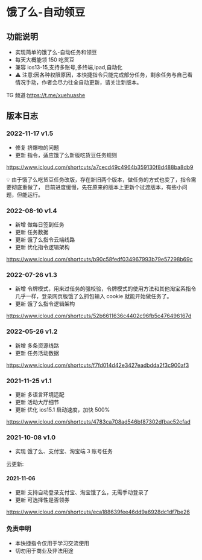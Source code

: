 # 饿了么-自动领豆

## 功能说明

- 实现简单的饿了么-自动任务和领豆
- 每天大概能领 150 吃货豆
- 兼容 ios13-15,支持多账号,多终端,ipad,自动化
- ⚠️ 注意:因各种权限原因，本快捷指令只能完成部分任务，剩余任务与自己看情况手动，作者会尽力往全自动更新，请关注新版本。

TG 频道:https://t.me/xuehuashe

## 版本日志

### 2022-11-17 v1.5

- 修复 挤爆啦的问题
- 更新 指令，适应饿了么新版吃货豆任务规则

https://www.icloud.com/shortcuts/a7cecd49c4964b359130f8d488ba8db9

💡 由于饿了么吃货豆任务改版，存在新旧两个版本，做任务的方式也变了，指令需要彻底重做了，
目前进度缓慢，先在原来的版本上更新个过渡版本，有些小问题，但能运行。

### 2022-08-10 v1.4

- 新增 做每日签到任务
- 更新 任务数据
- 更新 饿了么指令云端线路
- 更新 优化指令逻辑架构

https://www.icloud.com/shortcuts/b90c58fedf034967993b79e57298b69c

### 2022-07-26 v1.3

- 新增 令牌模式，用来过任务的强校验，令牌模式的使用方法和其他淘宝系指令几乎一样，登录网页版饿了么抓包输入 cookie 就能开始做任务了。
- 更新 饿了么指令逻辑架构

https://www.icloud.com/shortcuts/52b6611636c4402c96fb5c476496167d

### 2022-05-26 v1.2

- 新增 多条资源线路
- 更新 任务活动数据

https://www.icloud.com/shortcuts/f7fd014d42e3427eadbdda2f3c900af3

### 2021-11-25 v1.1

- 更新 多语言环境适配
- 更新 活动大厅细节
- 更新 优化 ios15.1 启动速度，加快 500%

https://www.icloud.com/shortcuts/4783ca708ad546bf87302dfbac52cfad

### 2021-10-08 v1.0

- 实现 饿了么、支付宝、淘宝端 3 账号任务

云更新:

#### 2021-11-06

- 更新 支持自动登录支付宝、淘宝饿了么，无需手动登录了
- 更新 可选择性是否领券

https://www.icloud.com/shortcuts/eca188639fee46dd9a6928dc1df7be26

### 免责申明

- 本快捷指令仅用于学习交流使用
- 切勿用于商业及非法用途

